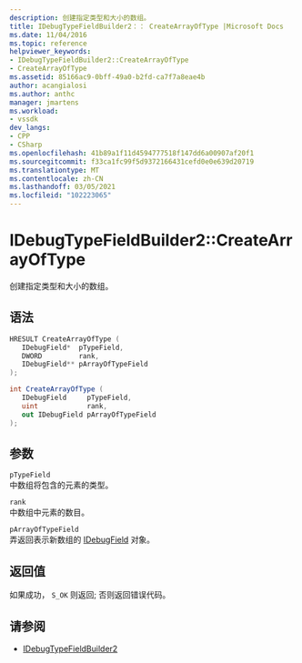 ```yaml
---
description: 创建指定类型和大小的数组。
title: IDebugTypeFieldBuilder2：： CreateArrayOfType |Microsoft Docs
ms.date: 11/04/2016
ms.topic: reference
helpviewer_keywords:
- IDebugTypeFieldBuilder2::CreateArrayOfType
- CreateArrayOfType
ms.assetid: 85166ac9-0bff-49a0-b2fd-ca7f7a8eae4b
author: acangialosi
ms.author: anthc
manager: jmartens
ms.workload:
- vssdk
dev_langs:
- CPP
- CSharp
ms.openlocfilehash: 41b89a1f11d4594777518f147dd6a00907af20f1
ms.sourcegitcommit: f33ca1fc99f5d9372166431cefd0e0e639d20719
ms.translationtype: MT
ms.contentlocale: zh-CN
ms.lasthandoff: 03/05/2021
ms.locfileid: "102223065"
---
```

# <a name="idebugtypefieldbuilder2createarrayoftype"></a>IDebugTypeFieldBuilder2::CreateArrayOfType
创建指定类型和大小的数组。

## <a name="syntax"></a>语法

```cpp
HRESULT CreateArrayOfType (
   IDebugField*  pTypeField,
   DWORD         rank,
   IDebugField** pArrayOfTypeField
);
```

```csharp
int CreateArrayOfType (
   IDebugField     pTypeField,
   uint            rank,
   out IDebugField pArrayOfTypeField
);
```

## <a name="parameters"></a>参数
`pTypeField`\
中数组将包含的元素的类型。

`rank`\
中数组中元素的数目。

`pArrayOfTypeField`\
弄返回表示新数组的 [IDebugField](../../../extensibility/debugger/reference/idebugfield.md) 对象。

## <a name="return-value"></a>返回值
 如果成功， `S_OK` 则返回; 否则返回错误代码。

## <a name="see-also"></a>请参阅
- [IDebugTypeFieldBuilder2](../../../extensibility/debugger/reference/idebugtypefieldbuilder2.md)
